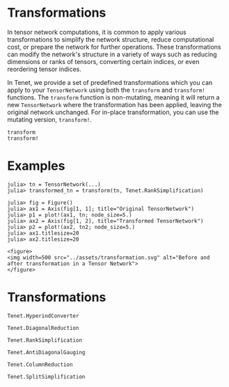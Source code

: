 # Transformations

In tensor network computations, it is common to apply various transformations to simplify the network structure, reduce computational cost, or prepare the network for further operations. These transformations can modify the network's structure in a variety of ways such as reducing dimensions or ranks of tensors, converting certain indices, or even reordering tensor indices.

In Tenet, we provide a set of predefined transformations which you can apply to your `TensorNetwork` using both the `transform` and `transform!` functions. The `transform` function is non-mutating, meaning it will return a new `TensorNetwork` where the transformation has been applied, leaving the original network unchanged. For in-place transformation, you can use the mutating version, `transform!`.

```@docs
transform
transform!
```

# Examples
```julia-repl
julia> tn = TensorNetwork(...)
julia> transformed_tn = transform(tn, Tenet.RankSimplification)

julia> fig = Figure()
julia> ax1 = Axis(fig[1, 1]; title="Original TensorNetwork")
julia> p1 = plot!(ax1, tn; node_size=5.)
julia> ax2 = Axis(fig[1, 2], title="Transformed TensorNetwork")
julia> p2 = plot!(ax2, tn2; node_size=5.)
julia> ax1.titlesize=20
julia> ax2.titlesize=20
```
```@raw html
<figure>
<img width=500 src="../assets/transformation.svg" alt="Before and after transformation in a Tensor Network">
</figure>
```

# Transformations

```@docs
Tenet.HyperindConverter
```

```@docs
Tenet.DiagonalReduction
```
```@docs
Tenet.RankSimplification
```

```@docs
Tenet.AntiDiagonalGauging
```

```@docs
Tenet.ColumnReduction
```

```@docs
Tenet.SplitSimplification
```
